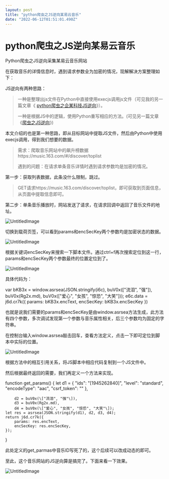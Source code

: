 ```yaml
---
layout: post
title: "python爬虫之JS逆向某易云音乐"
date: "2022-06-12T01:51:01.490Z"
---
```

python爬虫之JS逆向某易云音乐
==================

Python爬虫之JS逆向采集某易云音乐网站

在获取音乐的详情信息时，遇到请求参数全为加密的情况，现解解决方案整理如下：

JS逆向有两种思路：

> 一种是整理出js文件在Python中直接使用execjs调用js文件（可见我的另一篇文章《 [python爬虫之企某科技JS逆向](https://www.cnblogs.com/dzlishen/p/16365396.html)》）。
> 
> 一种是根据JS中的逻辑，使用Python重写相应的方法。(可见另一篇文章《[爬虫之JS逆向](https://www.cnblogs.com/dzlishen/p/16365561.html)》)

本文介绍的也是第一种思路，即从目标网站中提取JS文件，然后由Python中使用execjs调用，得到我们想要的数据。

> 需求：爬取音乐网站中的飙升榜数据https://music.163.com/#/discover/toplist
> 
> 遇到的问题：在请求单条音乐详情时遇到请求参数均是加密的情况。

第一步：获取列表数据，此条没什么限制，跳过。

> GET请求https://music.163.com/discover/toplist，即可获取到页面信息，从页面中提取信息即可。

第二步：单条音乐播放时，网站发送了请求，在请求回调中返回了音乐文件的地址。

![UntitledImage](https://img2022.cnblogs.com/blog/505712/202206/505712-20220611213511251-1212893374.png "UntitledImage.png")

切换到载荷页签，可以看到params和encSecKey两个参数均是加密状态的数据。

![UntitledImage](https://img2022.cnblogs.com/blog/505712/202206/505712-20220611213605308-864524571.png "UntitledImage.png")

根据关键词encSecKey来搜索一下脚本文件。通过ctrl+f再次搜索定位到这一行，params和encSecKey两个参数最终的位置定位到了。

![UntitledImage](https://img2022.cnblogs.com/blog/505712/202206/505712-20220611213752089-1568307086.png "UntitledImage.png")

具体代码为：

var bKB3x = window.asrsea(JSON.stringify(i6c), buV0x(\["流泪", "强"\]), buV0x(Rg2x.md), buV0x(\["爱心", "女孩", "惊恐", "大笑"\]));
            e6c.data = j6d.cr7k({
                params: bKB3x.encText,
                encSecKey: bKB3x.encSecKey
            })

也就是说我们需要的params和encSecKey是由window.asrsea方法生成，此方法有四个参数，多次调试发现第一个参数与音乐属性相关，后三个参数均为固定的字符串。

在控制台输入window.asrsea敲击回车，查看方法定义，点击一下即可定位到脚本中实际的位置。

![UntitledImage](https://img2022.cnblogs.com/blog/505712/202206/505712-20220611214142535-147969556.png "UntitledImage.png")

根据方法中的相互引用关系，将JS脚本中相应代码复制到一个JS文件中。

然后根据最终返回的需要，我们再定义一个方法来实现。

function get\_params() {
    let d1 = {
        "ids": "\[1945262840\]",
        "level": "standard",
        "encodeType": "aac",
        "csrf\_token": ""
    },
       
        d2 = buV0x(\["流泪", "强"\]),
        d3 = buV0x(Rg2x.md),
        d4 = buV0x(\["爱心", "女孩", "惊恐", "大笑"\]);
    let res = asrsea(JSON.stringify(d1), d2, d3, d4);
    return j6d.cr7k({
        params: res.encText,
        encSecKey: res.encSecKey,
    });
}

此处定义的get\_parmas中音乐ID写死了的，这个后续可以改成动态的即可。

至此，这个音乐网站的JS逆向算是搞完了。下面来看一下效果。

![UntitledImage](https://img2022.cnblogs.com/blog/505712/202206/505712-20220611215111487-135827147.png "UntitledImage.png")